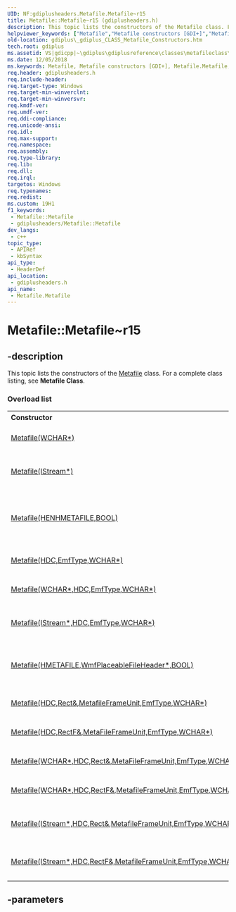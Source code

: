 ```yaml
---
UID: NF:gdiplusheaders.Metafile.Metafile~r15
title: Metafile::Metafile~r15 (gdiplusheaders.h)
description: This topic lists the constructors of the Metafile class. For a complete class listing, see Metafile Class.
helpviewer_keywords: ["Metafile","Metafile constructors [GDI+]","Metafile.Metafile","Metafile.Metafile~r15","Metafile::Metafile","Metafile::Metafile~r15","_gdiplus_CLASS_Metafile_Constructors","gdiplus._gdiplus_CLASS_Metafile_Constructors","gdiplusheaders/Metafile"]
old-location: gdiplus\_gdiplus_CLASS_Metafile_Constructors.htm
tech.root: gdiplus
ms.assetid: VS|gdicpp|~\gdiplus\gdiplusreference\classes\metafileclass\metafileconstructors.htm
ms.date: 12/05/2018
ms.keywords: Metafile, Metafile constructors [GDI+], Metafile.Metafile, Metafile.Metafile~r15, Metafile::Metafile, Metafile::Metafile~r15, _gdiplus_CLASS_Metafile_Constructors, gdiplus._gdiplus_CLASS_Metafile_Constructors, gdiplusheaders/Metafile
req.header: gdiplusheaders.h
req.include-header: 
req.target-type: Windows
req.target-min-winverclnt: 
req.target-min-winversvr: 
req.kmdf-ver: 
req.umdf-ver: 
req.ddi-compliance: 
req.unicode-ansi: 
req.idl: 
req.max-support: 
req.namespace: 
req.assembly: 
req.type-library: 
req.lib: 
req.dll: 
req.irql: 
targetos: Windows
req.typenames: 
req.redist: 
ms.custom: 19H1
f1_keywords:
 - Metafile::Metafile
 - gdiplusheaders/Metafile::Metafile
dev_langs:
 - c++
topic_type:
 - APIRef
 - kbSyntax
api_type:
 - HeaderDef
api_location:
 - gdiplusheaders.h
api_name:
 - Metafile.Metafile
---
```


# Metafile::Metafile~r15


## -description

<span>This topic lists the constructors of the 
		<a href="https://docs.microsoft.com/windows/desktop/api/gdiplusheaders/nl-gdiplusheaders-metafile">Metafile</a> class. For a complete class listing, see <b>Metafile Class</b>. 
</span><h3>Overload list</h3><table>
<tr>
<th align="left" width="37%">Constructor</th>
<th align="left" width="63%">Description</th>
</tr>
<tr>
<td align="left" width="37%">
<a href="https://docs.microsoft.com/previous-versions/ms535285(v=vs.85)">Metafile(WCHAR*)</a>
</td>
<td align="left" width="63%">
Creates a <a href="https://docs.microsoft.com/previous-versions/ms535285(v=vs.85)">Metafile::Metafile</a> object for playback.

</td>
</tr>
<tr>
<td align="left" width="37%">
<a href="https://docs.microsoft.com/previous-versions/ms535294(v=vs.85)">Metafile(IStream*)</a>
</td>
<td align="left" width="63%">
Creates a <a href="https://docs.microsoft.com/previous-versions/ms535294(v=vs.85)">Metafile::Metafile</a> object from an <a href="https://docs.microsoft.com/windows/desktop/api/objidl/nn-objidl-istream">IStream</a> interface for playback.

</td>
</tr>
<tr>
<td align="left" width="37%">
<a href="https://docs.microsoft.com/windows/desktop/api/gdiplusheaders/nf-gdiplusheaders-metafile-metafile(inhenhmetafile_inbool)">Metafile(HENHMETAFILE,BOOL)</a>
</td>
<td align="left" width="63%">
Creates a GDI+ <a href="https://docs.microsoft.com/windows/desktop/api/gdiplusheaders/nf-gdiplusheaders-metafile-metafile(inhenhmetafile_inbool)">Metafile::Metafile</a> object for playback based on a GDI Enhanced Metafile (EMF) file.

</td>
</tr>
<tr>
<td align="left" width="37%">
<a href="https://docs.microsoft.com/previous-versions/ms535284(v=vs.85)">Metafile(HDC,EmfType,WCHAR*)</a>
</td>
<td align="left" width="63%">
Creates a <a href="https://docs.microsoft.com/previous-versions/ms535284(v=vs.85)">Metafile::Metafile</a> object for recording.

</td>
</tr>
<tr>
<td align="left" width="37%">
<a href="https://docs.microsoft.com/previous-versions/ms535293(v=vs.85)">Metafile(WCHAR*,HDC,EmfType,WCHAR*)</a>
</td>
<td align="left" width="63%">
Creates a <a href="https://docs.microsoft.com/previous-versions/ms535293(v=vs.85)">Metafile::Metafile</a> object for recording.

</td>
</tr>
<tr>
<td align="left" width="37%">
<a href="https://docs.microsoft.com/previous-versions/ms535290(v=vs.85)">Metafile(IStream*,HDC,EmfType,WCHAR*)</a>
</td>
<td align="left" width="63%">
Creates a <a href="https://docs.microsoft.com/previous-versions/ms535290(v=vs.85)">Metafile::Metafile</a> object for recording to an <a href="https://docs.microsoft.com/windows/desktop/api/objidl/nn-objidl-istream">IStream</a> interface.

</td>
</tr>
<tr>
<td align="left" width="37%">
<a href="https://docs.microsoft.com/previous-versions/ms535287(v=vs.85)">Metafile(HMETAFILE,WmfPlaceableFileHeader*,BOOL)</a>
</td>
<td align="left" width="63%">
Creates a GDI+<a href="https://docs.microsoft.com/previous-versions/ms535287(v=vs.85)">Metafile::Metafile</a> object for recording. The format will be placeable metafile.

</td>
</tr>
<tr>
<td align="left" width="37%">
<a href="https://docs.microsoft.com/previous-versions/ms535296(v=vs.85)">Metafile(HDC,Rect&,MetafileFrameUnit,EmfType,WCHAR*)</a>
</td>
<td align="left" width="63%">
Creates a <a href="https://docs.microsoft.com/previous-versions/ms535296(v=vs.85)">Metafile::Metafile</a> object for recording.

</td>
</tr>
<tr>
<td align="left" width="37%">
<a href="https://docs.microsoft.com/previous-versions/ms535286(v=vs.85)">Metafile(HDC,RectF&,MetaFileFrameUnit,EmfType,WCHAR*)</a>
</td>
<td align="left" width="63%">
Creates a <a href="https://docs.microsoft.com/previous-versions/ms535286(v=vs.85)">Metafile::Metafile</a> object for recording.

</td>
</tr>
<tr>
<td align="left" width="37%">
<a href="https://docs.microsoft.com/previous-versions/ms535288(v=vs.85)">Metafile(WCHAR*,HDC,Rect&,MetaFileFrameUnit,EmfType,WCHAR*)</a>
</td>
<td align="left" width="63%">
Creates a <a href="https://docs.microsoft.com/previous-versions/ms535288(v=vs.85)">Metafile::Metafile</a> object for recording.

</td>
</tr>
<tr>
<td align="left" width="37%">
<a href="https://docs.microsoft.com/previous-versions/ms535292(v=vs.85)">Metafile(WCHAR*,HDC,RectF&,MetafileFrameUnit,EmfType,WCHAR*)</a>
</td>
<td align="left" width="63%">
Creates a <a href="https://docs.microsoft.com/previous-versions/ms535292(v=vs.85)">Metafile::Metafile</a> object for recording.

</td>
</tr>
<tr>
<td align="left" width="37%">
<a href="https://docs.microsoft.com/previous-versions/ms535291(v=vs.85)">Metafile(IStream*,HDC,Rect&,MetafileFrameUnit,EmfType,WCHAR*)</a>
</td>
<td align="left" width="63%">
Creates a <a href="https://docs.microsoft.com/previous-versions/ms535291(v=vs.85)">Metafile::Metafile</a> object for recording to an <a href="https://docs.microsoft.com/windows/desktop/api/objidl/nn-objidl-istream">IStream</a> interface.

</td>
</tr>
<tr>
<td align="left" width="37%">
<a href="https://docs.microsoft.com/previous-versions/ms535289(v=vs.85)">Metafile(IStream*,HDC,RectF&,MetafileFrameUnit,EmfType,WCHAR*)</a>
</td>
<td align="left" width="63%">
Creates a <a href="https://docs.microsoft.com/previous-versions/ms535289(v=vs.85)">Metafile::Metafile</a> object for recording to an <a href="https://docs.microsoft.com/windows/desktop/api/objidl/nn-objidl-istream">IStream</a> interface.

</td>
</tr>
</table>

## -parameters

